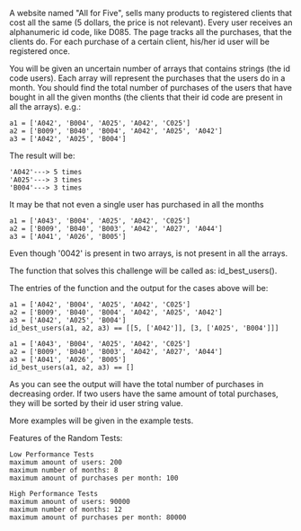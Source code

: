 A website named "All for Five", sells many products to registered clients that cost all the same (5 dollars, the price is not relevant). Every user receives an alphanumeric id code, like D085. The page tracks all the purchases, that the clients do. For each purchase of a certain client, his/her id user will be registered once.

You will be given an uncertain number of arrays that contains strings (the id code users). Each array will represent the purchases that the users do in a month. You should find the total number of purchases of the users that have bought in all the given months (the clients that their id code are present in all the arrays). e.g.:
```
a1 = ['A042', 'B004', 'A025', 'A042', 'C025']
a2 = ['B009', 'B040', 'B004', 'A042', 'A025', 'A042']
a3 = ['A042', 'A025', 'B004']
```
The result will be:
```
'A042'---> 5 times
'A025'---> 3 times
'B004'---> 3 times
```
It may be that not even a single user has purchased in all the months
```
a1 = ['A043', 'B004', 'A025', 'A042', 'C025']
a2 = ['B009', 'B040', 'B003', 'A042', 'A027', 'A044']
a3 = ['A041', 'A026', 'B005']
```
Even though '0042' is present in two arrays, is not present in all the arrays.

The function that solves this challenge will be called as: id_best_users().

The entries of the function and the output for the cases above will be:
```
a1 = ['A042', 'B004', 'A025', 'A042', 'C025']
a2 = ['B009', 'B040', 'B004', 'A042', 'A025', 'A042']
a3 = ['A042', 'A025', 'B004']
id_best_users(a1, a2, a3) == [[5, ['A042']], [3, ['A025', 'B004']]]

a1 = ['A043', 'B004', 'A025', 'A042', 'C025']
a2 = ['B009', 'B040', 'B003', 'A042', 'A027', 'A044']
a3 = ['A041', 'A026', 'B005']
id_best_users(a1, a2, a3) == []
```
As you can see the output will have the total number of purchases in decreasing order. If two users have the same amount of total purchases, they will be sorted by their id user string value.

More examples will be given in the example tests.

Features of the Random Tests:
```
Low Performance Tests
maximum amount of users: 200
maximum number of months: 8
maximum amount of purchases per month: 100

High Performance Tests
maximum amount of users: 90000
maximum number of months: 12
maximum amount of purchases per month: 80000
```
